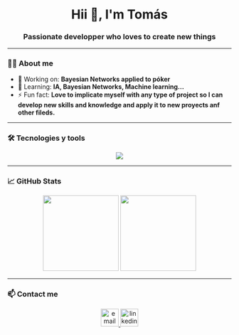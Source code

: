 <h1 align="center">Hii 👋, I'm Tomás </h1>
<h3 align="center">Passionate developper who loves to create new things</h3>

<!--![Visitas al perfil](https://komarev.com/ghpvc/?username=Tomas-Machin&color=blue)-->

---

### 🧑‍💻 About me
- 🔭 Working on: **Bayesian Networks applied to póker**
- 🌱 Learning: **IA, Bayesian Networks, Machine learning...**
- ⚡ Fun fact: **Love to implicate myself with any type of project so I can develop new skills and knowledge and apply it to new proyects anf other fileds.**

---

### 🛠️ Tecnologies y tools

<div align="center">
  <img src="https://skillicons.dev/icons?i=vscode,git,pycharm,linux,js,html,css,python,c,java,nodejs,bash,mysql,mongodb" />
</div>

---

### 📈 GitHub Stats

<div align="center">
  <img src="https://github-readme-stats.vercel.app/api?username=Tomas-Machin&show_icons=true&theme=radical" height="170" />
  <img src="https://github-readme-stats.vercel.app/api/top-langs/?username=Tomas-Machin&layout=compact&theme=radical" height="170" />
</div>

---

### 📫 Contact me 

<p align="center">
  <a href="mailto:tm.esteve@gmail.com" target="_blank">
    <img src="https://cdn.jsdelivr.net/gh/devicons/devicon/icons/google/google-original.svg" height="40" alt="email" />
  </a>
  <a href="https://www.linkedin.com/in/tom%C3%A1s-mach%C3%ADn-esteve-739218267/" target="_blank">
    <img src="https://cdn.jsdelivr.net/gh/devicons/devicon/icons/linkedin/linkedin-original.svg" height="40" alt="linkedin" />
  </a>
  <!--<a href="https://tuportafolio.com" target="_blank">
    <img src="https://raw.githubusercontent.com/devicons/devicon/master/icons/chrome/chrome-original.svg" height="40" alt="portafolio" />
  </a>-->

